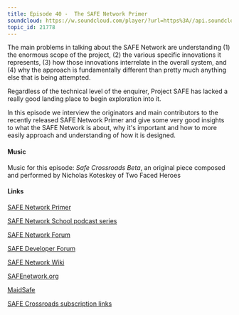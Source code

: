 ```yaml
---
title: Episode 40 -  The SAFE Network Primer
soundcloud: https://w.soundcloud.com/player/?url=https%3A//api.soundcloud.com/tracks/403150899
topic_id: 21778
---
```


The main problems in talking about the SAFE Network are understanding (1) the enormous scope of the project, (2) the various specific innovations it represents, (3) how those innovations interrelate in the overall system, and (4) why the approach is fundamentally different than pretty much anything else that is being attempted. 

Regardless of the technical level of the enquirer, Project SAFE has lacked a really good landing place to begin exploration into it. 

In this episode we interview the originators and main contributors to the recently released SAFE Network Primer and give some very good insights to what the SAFE Network is about, why it's important and how to more easily approach and understanding of how it is designed. 

<!-- more -->

#### Music

Music for this episode: *Safe Crossroads Beta*, an original piece composed and performed by Nicholas Koteskey of Two Faced Heroes

#### Links

[SAFE Network Primer](http://safenetworkprimer.com/)

[SAFE Network School podcast series](https://safecrossroads.net/safe-network-school/)

[SAFE Network Forum](https://safenetforum.org/)

[SAFE Developer Forum](https://forum.safedev.org/)

[SAFE Network Wiki](https://safenetwork.wiki/en/Main_Page) 

[SAFEnetwork.org](https://safenetwork.org)

[MaidSafe](http://maidsafe.net)

[SAFE Crossroads subscription links](https://safecrossroads.net/subscribe/)
